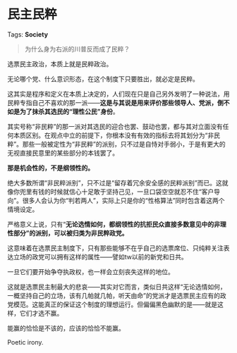 # 民主民粹

Tags: **Society**

> 为什么身为右派的川普反而成了民粹？



选票民主政治，本质上就是民粹政治。

无论哪个党、什么意识形态，在这个制度下只要胜出，就必定是民粹。

这其实是程序和定义在本质上决定的，人们现在只是自己另外发明了一种说法，用民粹专指自己不喜欢的那一派——**这是与其说是用来评价那些领导人、党派，倒不如是为了抹杀其选民的“理性公民”身份**。

其实号称“非民粹”的那一派对其选民的迎合也罢、鼓动也罢，都与其对立面没有任何本质区别。在观点中立的前提下，你根本没有有效的指标去将其划分为“非民粹”。那些一般被定性为“非民粹”的派别，只不过是自恃对手弱小，于是有更大的无视直接民意里的某些部分的本钱罢了。

**那是机会性的，不是纲领性的。**

绝大多数所谓“非民粹派别”，只不过是“留存着冗余安全感的民粹派别”而已。这就像你兜里有钱的时候就信心十足敢于坚持己见，一旦口袋空空就忍不住“客户导向”。很多人会认为你“判若两人”，实际上只是你的“性格算法”同时包含着这两个情境设定。

严格意义上说，只有“**无论选情如何，都纲领性的抗拒民众直接多数意见中的非理性部分”的派别，可以被归类为非民粹政党。**

这意味着在选票民主制度下，只有那些能够不在乎自己的选票席位、只纯粹关注表达立场的政党可以拥有这样的属性——譬如tw以前的新党和日共。

一旦它们要开始争夺执政权，也一样会立刻丧失这样的地位。

这就是选票民主制最大的悲哀——其实对它而言，类似日共这样“无论选情如何，一概坚持自己的立场，该有几帕就几帕，听天由命”的党派才是选票民主应有的政党模范。这能真正的保证这个制度的理想运行。但偏偏黑色幽默的是——就是这样，它们才选不赢。

能赢的恰恰是不该的，应该的恰恰不能赢。

Poetic irony.



